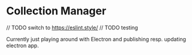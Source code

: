 # Collection Manager

// TODO switch to https://eslint.style/
// TODO testing

Currently just playing around with Electron and publishing resp. updating electron app.
